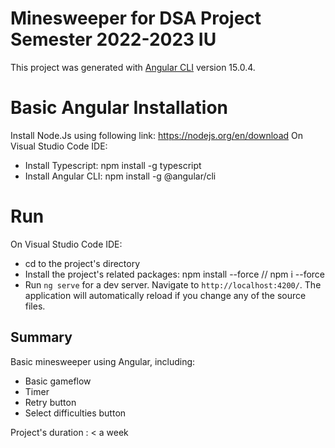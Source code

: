# Minesweeper for DSA Project Semester 2022-2023 IU 

This project was generated with [Angular CLI](https://github.com/angular/angular-cli) version 15.0.4.
# Basic Angular Installation
Install Node.Js using following link: https://nodejs.org/en/download
On Visual Studio Code IDE:
- Install Typescript: npm install -g typescript
- Install Angular CLI: npm install -g @angular/cli

# Run
On Visual Studio Code IDE:
- cd to the project's directory
- Install the project's related packages: npm install --force // npm i --force
- Run `ng serve` for a dev server. Navigate to `http://localhost:4200/`. The application will automatically reload if you change any of the source files.

## Summary
Basic minesweeper using Angular, including:
- Basic gameflow
- Timer
- Retry button
- Select difficulties button

Project's duration : < a week